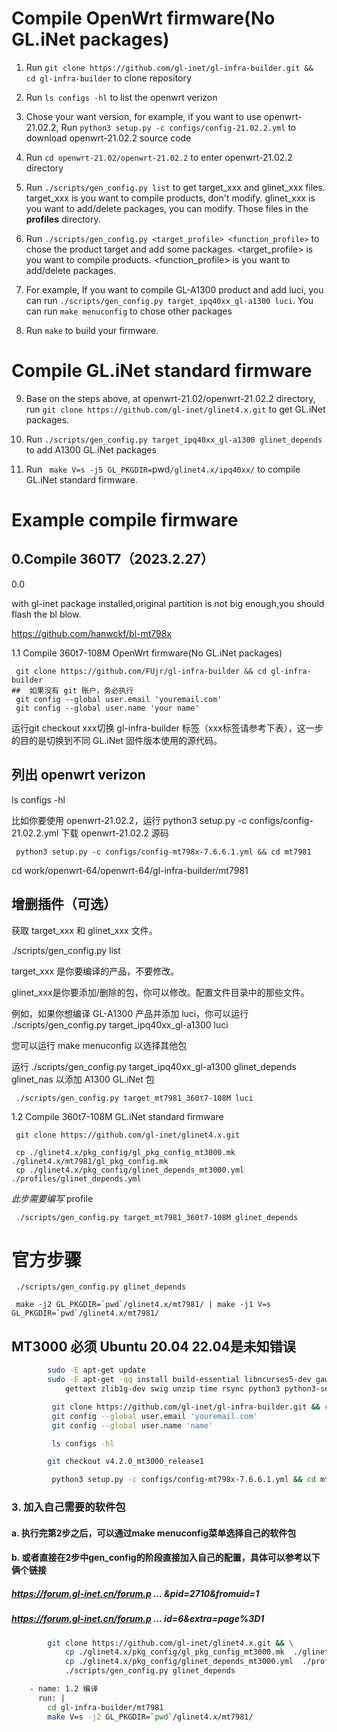 # Compile OpenWrt firmware(No GL.iNet packages)

1. Run `git clone https://github.com/gl-inet/gl-infra-builder.git && cd gl-infra-builder` to clone repository

2. Run `ls configs -hl` to list the openwrt verizon

3. Chose your want version, for example, if you want to use openwrt-21.02.2, Run `python3 setup.py -c configs/config-21.02.2.yml` to download openwrt-21.02.2 source code

4. Run `cd openwrt-21.02/openwrt-21.02.2` to enter openwrt-21.02.2 directory

5. Run `./scripts/gen_config.py list` to get target_xxx and glinet_xxx files. target_xxx is you want to compile products, don't modify. glinet_xxx is you want to add/delete packages, you can modify. Those files in the **profiles** directory.

6. Run `./scripts/gen_config.py <target_profile> <function_profile>` to chose the product target and add some packages. <target_profile> is you want to compile products. <function_profile> is you want to add/delete packages. 

7. For example, If you want to compile GL-A1300 product and add luci, you can run `./scripts/gen_config.py target_ipq40xx_gl-a1300 luci`. You can run `make menuconfig` to chose other packages

8. Run `make` to build your firmware.

# Compile GL.iNet standard firmware

9. Base on the steps above, at openwrt-21.02/openwrt-21.02.2 directory, run `git clone https://github.com/gl-inet/glinet4.x.git` to get GL.iNet packages.

10. Run `./scripts/gen_config.py target_ipq40xx_gl-a1300 glinet_depends` to add A1300 GL.iNet packages

11. Run ` make V=s -j5 GL_PKGDIR=`pwd`/glinet4.x/ipq40xx/`  to compile GL.iNet standard firmware.

# Example compile firmware

## 0.Compile 360T7（2023.2.27）

0.0

with gl-inet package installed,original partition is not big enough,you should flash the bl blow.

https://github.com/hanwckf/bl-mt798x

1.1  Compile 360t7-108M OpenWrt firmware(No GL.iNet packages)

```
 git clone https://github.com/FUjr/gl-infra-builder && cd gl-infra-builder
##  如果没有 git 账户，务必执行
 git config --global user.email 'youremail.com'
 git config --global user.name 'your name'
```

运行git checkout xxx切换 gl-infra-builder 标签（xxx标签请参考下表），这一步的目的是切换到不同 GL.iNet 固件版本使用的源代码。

##  列出 openwrt verizon

 ls configs -hl
 
 比如你要使用 openwrt-21.02.2，运行 python3 setup.py -c configs/config-21.02.2.yml 下载 openwrt-21.02.2 源码
 
```
 python3 setup.py -c configs/config-mt798x-7.6.6.1.yml && cd mt7981
```

 cd work/openwrt-64/openwrt-64/gl-infra-builder/mt7981
 
##  增删插件（可选）

 获取 target_xxx 和 glinet_xxx 文件。
 
 ./scripts/gen_config.py list
 
 target_xxx 是你要编译的产品，不要修改。
 
 glinet_xxx是你要添加/删除的包，你可以修改。配置文件目录中的那些文件。
 
 例如，如果你想编译 GL-A1300 产品并添加 luci，你可以运行 ./scripts/gen_config.py target_ipq40xx_gl-a1300 luci 
 
 您可以运行 make menuconfig 以选择其他包
 
 运行 ./scripts/gen_config.py target_ipq40xx_gl-a1300 glinet_depends glinet_nas 以添加 A1300 GL.iNet 包
 
```
 ./scripts/gen_config.py target_mt7981_360t7-108M luci
```

1.2 Compile 360t7-108M GL.iNet standard firmware

```
 git clone https://github.com/gl-inet/glinet4.x.git
```

```
 cp ./glinet4.x/pkg_config/gl_pkg_config_mt3000.mk  ./glinet4.x/mt7981/gl_pkg_config.mk
 cp ./glinet4.x/pkg_config/glinet_depends_mt3000.yml  ./profiles/glinet_depends.yml
```

*此步需要编写* profile
```
 ./scripts/gen_config.py target_mt7981_360t7-108M glinet_depends
```
# 官方步骤
```
 ./scripts/gen_config.py glinet_depends
```

```
 make -j2 GL_PKGDIR=`pwd`/glinet4.x/mt7981/ | make -j1 V=s GL_PKGDIR=`pwd`/glinet4.x/mt7981/
```

## MT3000 必须 Ubuntu 20.04  22.04是未知错误

```bash
        sudo -E apt-get update
        sudo -E apt-get -qq install build-essential libncurses5-dev gawk git libssl-dev \
            gettext zlib1g-dev swig unzip time rsync python3 python3-setuptools python3-yaml
```

```bash
         git clone https://github.com/gl-inet/gl-infra-builder.git && cd gl-infra-builder
         git config --global user.email 'youremail.com'
         git config --global user.name 'name'
```

```bash
         ls configs -hl
```

```bash
        git checkout v4.2.0_mt3000_release1
```

```bash
         python3 setup.py -c configs/config-mt798x-7.6.6.1.yml && cd mt7981
```

### 3. 加入自己需要的软件包
####   a. 执行完第2步之后，可以通过make menuconfig菜单选择自己的软件包
####   b. 或者直接在2步中gen_config的阶段直接加入自己的配置，具体可以参考以下俩个链接
#####    https://forum.gl-inet.cn/forum.p ... &pid=2710&fromuid=1
#####    https://forum.gl-inet.cn/forum.p ... id=6&extra=page%3D1
   
```bash
        git clone https://github.com/gl-inet/glinet4.x.git && \
            cp ./glinet4.x/pkg_config/gl_pkg_config_mt3000.mk  ./glinet4.x/mt7981/gl_pkg_config.mk && \
            cp ./glinet4.x/pkg_config/glinet_depends_mt3000.yml  ./profiles/glinet_depends.yml && \
            ./scripts/gen_config.py glinet_depends
```

```bash
    - name: 1.2 编译 
      run: |
        cd gl-infra-builder/mt7981
        make V=s -j2 GL_PKGDIR=`pwd`/glinet4.x/mt7981/
```
